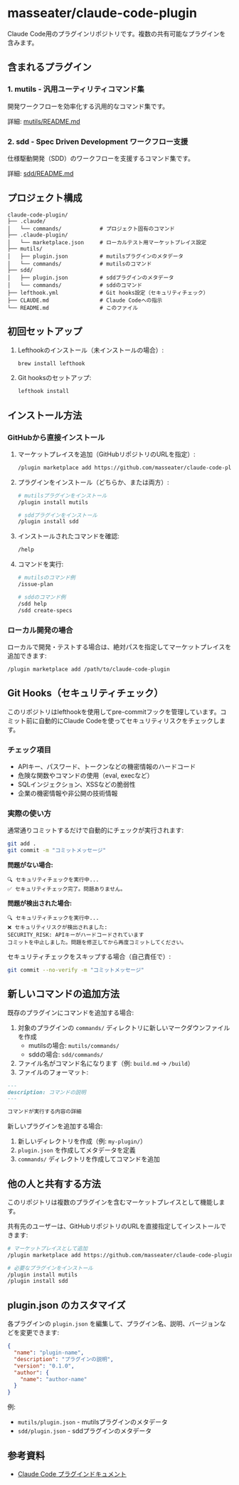 # masseater/claude-code-plugin

Claude Code用のプラグインリポジトリです。複数の共有可能なプラグインを含みます。

## 含まれるプラグイン

### 1. mutils - 汎用ユーティリティコマンド集
開発ワークフローを効率化する汎用的なコマンド集です。

詳細: [mutils/README.md](./mutils/README.md)

### 2. sdd - Spec Driven Development ワークフロー支援
仕様駆動開発（SDD）のワークフローを支援するコマンド集です。

詳細: [sdd/README.md](./sdd/README.md)

## プロジェクト構成

```
claude-code-plugin/
├── .claude/
│   └── commands/            # プロジェクト固有のコマンド
├── .claude-plugin/
│   └── marketplace.json     # ローカルテスト用マーケットプレイス設定
├── mutils/
│   ├── plugin.json          # mutilsプラグインのメタデータ
│   └── commands/            # mutilsのコマンド
├── sdd/
│   ├── plugin.json          # sddプラグインのメタデータ
│   └── commands/            # sddのコマンド
├── lefthook.yml             # Git hooks設定（セキュリティチェック）
├── CLAUDE.md                # Claude Codeへの指示
└── README.md                # このファイル
```

## 初回セットアップ

1. Lefthookのインストール（未インストールの場合）:
   ```bash
   brew install lefthook
   ```

2. Git hooksのセットアップ:
   ```bash
   lefthook install
   ```

## インストール方法

### GitHubから直接インストール

1. マーケットプレイスを追加（GitHubリポジトリのURLを指定）:
   ```bash
   /plugin marketplace add https://github.com/masseater/claude-code-plugin
   ```

2. プラグインをインストール（どちらか、または両方）:
   ```bash
   # mutilsプラグインをインストール
   /plugin install mutils

   # sddプラグインをインストール
   /plugin install sdd
   ```

3. インストールされたコマンドを確認:
   ```bash
   /help
   ```

4. コマンドを実行:
   ```bash
   # mutilsのコマンド例
   /issue-plan

   # sddのコマンド例
   /sdd help
   /sdd create-specs
   ```

### ローカル開発の場合

ローカルで開発・テストする場合は、絶対パスを指定してマーケットプレイスを追加できます:

```bash
/plugin marketplace add /path/to/claude-code-plugin
```

## Git Hooks（セキュリティチェック）

このリポジトリはlefthookを使用してpre-commitフックを管理しています。コミット前に自動的にClaude Codeを使ってセキュリティリスクをチェックします。

### チェック項目
- APIキー、パスワード、トークンなどの機密情報のハードコード
- 危険な関数やコマンドの使用（eval, execなど）
- SQLインジェクション、XSSなどの脆弱性
- 企業の機密情報や非公開の技術情報

### 実際の使い方

通常通りコミットするだけで自動的にチェックが実行されます:

```bash
git add .
git commit -m "コミットメッセージ"
```

**問題がない場合:**
```
🔍 セキュリティチェックを実行中...
✅ セキュリティチェック完了。問題ありません。
```

**問題が検出された場合:**
```
🔍 セキュリティチェックを実行中...
❌ セキュリティリスクが検出されました:
SECURITY_RISK: APIキーがハードコードされています
コミットを中止しました。問題を修正してから再度コミットしてください。
```

セキュリティチェックをスキップする場合（自己責任で）:
```bash
git commit --no-verify -m "コミットメッセージ"
```

## 新しいコマンドの追加方法

既存のプラグインにコマンドを追加する場合:

1. 対象のプラグインの `commands/` ディレクトリに新しいマークダウンファイルを作成
   - mutilsの場合: `mutils/commands/`
   - sddの場合: `sdd/commands/`
2. ファイル名がコマンド名になります（例: `build.md` → `/build`）
3. ファイルのフォーマット:

```markdown
---
description: コマンドの説明
---

コマンドが実行する内容の詳細
```

新しいプラグインを追加する場合:

1. 新しいディレクトリを作成（例: `my-plugin/`）
2. `plugin.json` を作成してメタデータを定義
3. `commands/` ディレクトリを作成してコマンドを追加

## 他の人と共有する方法

このリポジトリは複数のプラグインを含むマーケットプレイスとして機能します。

共有先のユーザーは、GitHubリポジトリのURLを直接指定してインストールできます:

```bash
# マーケットプレイスとして追加
/plugin marketplace add https://github.com/masseater/claude-code-plugin

# 必要なプラグインをインストール
/plugin install mutils
/plugin install sdd
```

## plugin.json のカスタマイズ

各プラグインの `plugin.json` を編集して、プラグイン名、説明、バージョンなどを変更できます:

```json
{
  "name": "plugin-name",
  "description": "プラグインの説明",
  "version": "0.1.0",
  "author": {
    "name": "author-name"
  }
}
```

例:
- `mutils/plugin.json` - mutilsプラグインのメタデータ
- `sdd/plugin.json` - sddプラグインのメタデータ

## 参考資料

- [Claude Code プラグインドキュメント](https://docs.claude.com/ja/docs/claude-code/plugins)
